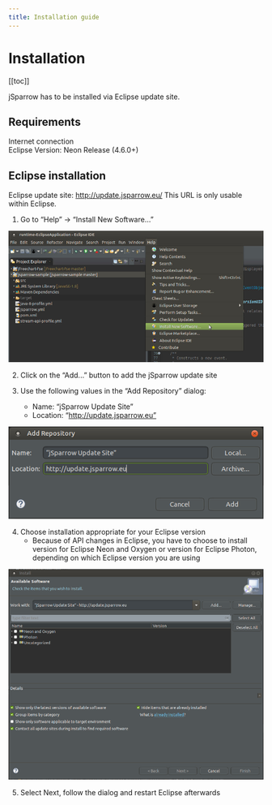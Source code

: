 ```yaml
---
title: Installation guide
---
```

# Installation
    
[[toc]]

jSparrow has to be installed via Eclipse update site. 

## Requirements
Internet connection  
Eclipse Version: Neon Release (4.6.0+)

## Eclipse installation
Eclipse update site: http://update.jsparrow.eu/ 
This URL is only usable within Eclipse.

1. Go to “Help” -> “Install New Software…”

![Install New Software](../images/install_new_software_large.jpg)

2. Click on the “Add...” button to add the jSparrow update site

3. Use the following values in the “Add Repository” dialog:
    * Name: “jSparrow Update Site”
    * Location: “http://update.jsparrow.eu”

![Add Repository](../images/add_repository.png)

4. Choose installation appropriate for your Eclipse version
    * Because of API changes in Eclipse, you have to choose to install version for Eclipse Neon and Oxygen or version for Eclipse Photon, depending on which Eclipse version you are using

![Choose installation of jSparrow](../images/install_choose_version.png)

5. Select Next, follow the dialog and restart Eclipse afterwards
